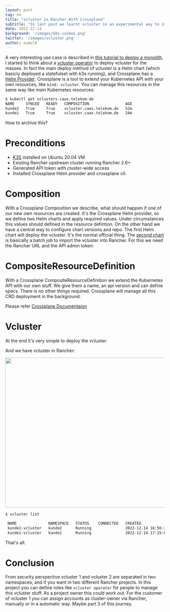 ```yaml
---
layout: post
tag: en
title: "vcluster in Rancher With Crossplane"
subtitle: "In last post we learnt vcluster in an experimental way to implement in Rancher. Now we automate things and extend our services with Crossplane"
date: 2022-12-14
background: '/images/k8s-cosmos.png'
twitter: '/images/vcluster.png'
author: eumel8
---
```


A very interesting use case is described in [this tutorial to deploy a monolith](https://github.com/salaboy/from-monolith-to-k8s/tree/main/platform/crossplane-vcluster). I started to think about a [vcluster operator](https://github.com/eumel8/vcluster-operator) to deploy vcluster for the masses. In fact the main deploy method of vcluster is a Helm chart (which basicly deployed a statefulset with k3s running), and Crossplane has a [Helm Provider](https://github.com/crossplane-contrib/provider-helm).
Crossplane is a tool to extend your Kubernetes API with your own resources, like `kind: vcluster`. You can manage this
resources in the same way like main Kubernetes resources:

```bash
$ kubectl get vclusters.caas.telekom.de
NAME     SYNCED   READY   COMPOSITION                AGE
kunde2   True     True    vcluster.caas.telekom.de   52m
kunde1   True     True    vcluster.caas.telekom.de   24m
```

How to archive this? 

# Preconditions

* <a href="https://k3s.io/">K3S</a> installed on Ubuntu 20.04 VM
* Existing Rancher upstream cluster running Rancher 2.6+
* Generated API token with cluster-wide access
* Installed Crossplane Helm provider and crossplane cli:

<script src="https://gist.github.com/eumel8/c08a17fd259c98f6de832bdcdf87a263#file-00_vcluster_crossplane-md"></script>

# Composition
With a Crossplane Composition we describe, what should happen if one of our new own resources are created.
It's the Crossplane Helm provider, so we define two Helm charts and apply required values. Under circumstances this
values should defined in the resource defintion. On the other hand we have a central way to configure chart versions
and repo.
The first Helm chart will deploy the vcluster. It's the normal official thing.
The [second chart](https://github.com/mcsps/helm-charts/tree/master/charts/rancher-cluster) is basically a batch job
to import the vcluster into Rancher. For this we need the Rancher URL and the API admin token:

<script src="https://gist.github.com/eumel8/c08a17fd259c98f6de832bdcdf87a263#file-01_composition-yaml"></script>

# CompositeResourceDefinition

With a Crossplane CompositeResourceDefinition we extend the Kubernetes API with our own stuff. We give them
a name, an api version and can define specs. There is no other things required. Crossplane will manage all
this CRD deployment in the background.

<script src="https://gist.github.com/eumel8/c08a17fd259c98f6de832bdcdf87a263#file-02_compositeresourcedefinition-yaml"></script>

Please refer [Crossplane Documentaion](https://github.com/crossplane/crossplane/blob/master/docs/concepts/composition.md)

# Vcluster

At the end it's very simple to deploy the vcluster:

<script src="https://gist.github.com/eumel8/c08a17fd259c98f6de832bdcdf87a263#file-03_vcluster-yaml"></script>

And we have vcluster in Rancher:

<img src="/blog/images/2022-12-14.png" width="1328" height="473" />

```bash
$ vcluster list

 NAME              NAMESPACE   STATUS    CONNECTED   CREATED                         AGE        CONTEXT
 kunde2-vcluster   kunde2      Running               2022-12-14 16:56:33 +0100 CET   1h14m26s   local
 kunde1-vcluster   kunde1      Running               2022-12-14 17:25:07 +0100 CET   45m52s     local
```

That's all.

# Conclusion

From security perspective vcluster 1 and vcluster 2 are separated in two namespaces, and if you want
in two different Rancher projects. In this project you can define roles like `vcluster operator` for people
to manage this vcluster stuff. As a project owner this could work out.
For the customer of vcluster 1 you can assign accounts as cluster-owner via Rancher, manually or in a automatic way.
Maybe part 3 of this journey.

